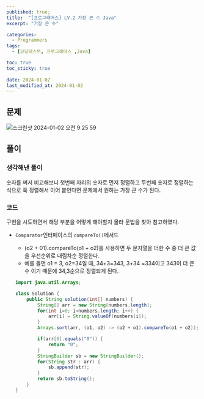 ```yaml
---
published: true;
title:  "[프로그래머스] LV.2 가장 큰 수 Java"
excerpt: "가장 큰 수"

categories:
  - Programmers
tags:
  - [코딩테스트, 프로그래머스 ,Java]

toc: true
toc_sticky: true
 
date: 2024-01-02
last_modified_at: 2024-01-02
---
```

## 문제
![스크린샷 2024-01-02 오전 9 25 59](https://github.com/gunnu3226/Coding-test/assets/139452702/17dcd5fd-563e-4cd9-98ad-5d2083108fc5)

## 풀이
### 생각해낸 풀이
숫자를 써서 비교해보니 첫번째 자리의 숫자로 먼저 정렬하고 두번째 숫자로 정렬하는 식으로 쭉 정렬해서 이어 붙인다면 문제에서 원하는 가장 큰 수가 된다.

### 코드
구현을 시도하면서 해당 부분을 어떻게 해야할지 몰라 문법을 찾아 참고하였다.

- `Comparator`인터페이스의 `compareTo()`메서드
  
  - (o2 + 01).compareTo(o1 + o2)를 사용하면 두 문자열을 더한 수 중 더 큰 값을 우선순위로 내림차순 정렬한다.
  - 예를 들면 o1 = 3, o2=34일 때, 34+3=343, 3+34 =334이고 343이 더 큰 수 이기 때문에 34,3순으로 정렬되게 된다.


  ```java
  import java.util.Arrays;

  class Solution {
      public String solution(int[] numbers) {
          String[] arr = new String[numbers.length];
          for(int i=0; i<numbers.length; i++) {
              arr[i] = String.valueOf(numbers[i]);
          }
          Arrays.sort(arr, (o1, o2) -> (o2 + o1).compareTo(o1 + o2));

          if(arr[0].equals("0")) {
              return "0";
          }
          StringBuilder sb = new StringBuilder();
          for(String str : arr) {
              sb.append(str);
          }
          return sb.toString();
      }
  }
  ```
